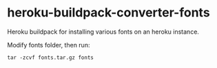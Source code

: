 # heroku-buildpack-converter-fonts

Heroku buildpack for installing various fonts on an heroku instance.

Modify fonts folder, then run:

`tar -zcvf fonts.tar.gz fonts`
